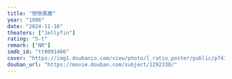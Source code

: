 ```yaml
---
title: "戀戀風塵"
year: "1986"
date: "2024-11-16"
theaters: ["Jellyfin"]
rating: "5-t"
remark: ["NR"]
imdb_id: "tt0091406"
cover: "https://img1.doubanio.com/view/photo/l_ratio_poster/public/p743473590.jpg"
douban_url: "https://movie.douban.com/subject/1292330/"
---
```


